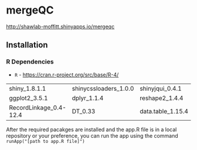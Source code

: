 # mergeQC

http://shawlab-moffitt.shinyapps.io/mergeqc

## Installation

### R Dependencies

* `R` - https://cran.r-project.org/src/base/R-4/

|  |  |  |  |  |  |
| --- | --- | --- | --- | --- | --- |
| shiny_1.8.1.1 | shinycssloaders_1.0.0 | shinyjqui_0.4.1 | svglite_2.1.3 |
| ggplot2_3.5.1 | dplyr_1.1.4 | reshape2_1.4.4 | plotly_4.10.4 |
| RecordLinkage_0.4-12.4 | DT_0.33 | data.table_1.15.4 |  |

After the required pacakges are installed and the app.R file is in a local repository or your preference, you can run the app using the command `runApp("[path to app.R file]")`

